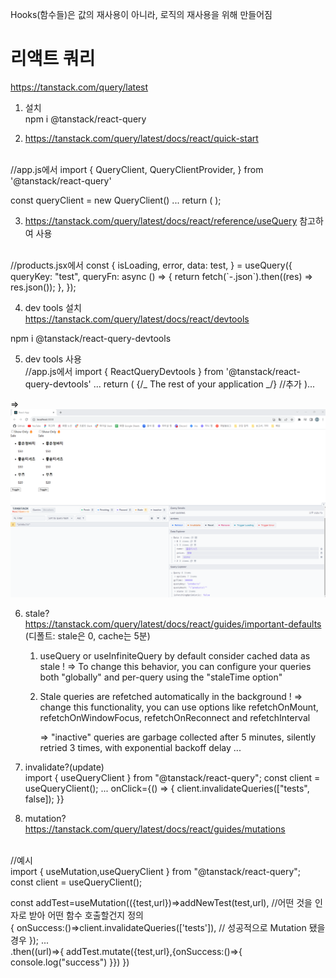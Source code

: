 Hooks(함수들)은 값의 재사용이 아니라, 로직의 재사용을 위해 만들어짐

# 리액트 쿼리
  https://tanstack.com/query/latest

1. 설치<br>
   npm i @tanstack/react-query

2. https://tanstack.com/query/latest/docs/react/quick-start
  <br>
  //app.js에서
   import {
   QueryClient,
   QueryClientProvider,
   } from '@tanstack/react-query'

const queryClient = new QueryClient()
...
return (
<QueryClientProvider client={queryClient}>
<MainProducts />
</QueryClientProvider>
);

3. https://tanstack.com/query/latest/docs/react/reference/useQuery 참고하여 사용
  <br>
  //products.jsx에서
   const {
   isLoading,
   error,
   data: test,
   } = useQuery({
   queryKey: "test",
   queryFn: async () => {
   return fetch(`-.json`).then((res) => res.json());
   },
   });

4. dev tools 설치<br>
   https://tanstack.com/query/latest/docs/react/devtools

npm i @tanstack/react-query-devtools

5. dev tools 사용<br>
   //app.js에서
   import { ReactQueryDevtools } from '@tanstack/react-query-devtools'
   ...
   return (
   <QueryClientProvider client={queryClient}>
   {/_ The rest of your application _/}
   <ReactQueryDevtools initialIsOpen={true} /> //추가
   </QueryClientProvider>
   )...

=> ![Alt text](image.png)

6. stale?<br>
   https://tanstack.com/query/latest/docs/react/guides/important-defaults
   (디폴트: stale은 0, cache는 5분)

   1. useQuery or useInfiniteQuery by default consider cached data as stale !
      => To change this behavior, you can configure your queries both "globally" and per-query using the "staleTime option"

   2. Stale queries are refetched automatically in the background !
      => change this functionality, you can use options like refetchOnMount, refetchOnWindowFocus, refetchOnReconnect and refetchInterval

      => "inactive" queries are garbage collected after 5 minutes, silently retried 3 times, with exponential backoff delay ...

7. invalidate?(update)<br>
   import { useQueryClient } from "@tanstack/react-query";
   const client = useQueryClient();
   ...
   onClick={() => {
   client.invalidateQueries(["tests", false]);
   }}

8. mutation?<br>
   https://tanstack.com/query/latest/docs/react/guides/mutations
<br>
   //예시<br>
   import { useMutation,useQueryClient } from "@tanstack/react-query";
   const client = useQueryClient();


const addTest=useMutation(({test,url})=>addNewTest(test,url),  //어떤 것을 인자로 받아 어떤 함수 호출할건지 정의<br>
{
onSuccess:()=>client.invalidateQueries(['tests']),
// 성공적으로 Mutation 됐을 경우
});
...<br>
.then((url)=>{
addTest.mutate({test,url},{onSuccess:()=>{
console.log("success")
}})
})
